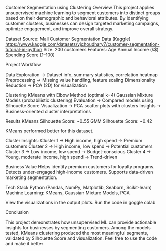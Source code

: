 Customer Segmentation using Clustering
Overview
This project applies unsupervised machine learning to segment customers into distinct groups based on their demographic and behavioral attributes. 
By identifying customer clusters, businesses can design targeted marketing campaigns, optimize engagement, and improve overall strategy.

Dataset
Source: Mall Customer Segmentation Data (Kaggle) https://www.kaggle.com/datasets/vjchoudhary7/customer-segmentation-tutorial-in-python
Size: 200 customers
Features:
Age
Annual Income (k$)
Spending Score (1–100)

Project Workflow

Data Exploration → Dataset info, summary statistics, correlation heatmap
Preprocessing → Missing value handling, feature scaling
Dimensionality Reduction → PCA (2D) for visualization

Clustering
KMeans with Elbow Method (optimal k=4)
Gaussian Mixture Models (probabilistic clustering)
Evaluation → Compared models using Silhouette Score
Visualization → PCA scatter plots with clusters
Insights → Business-oriented cluster interpretations

Results
KMeans Silhouette Score: ~0.55
GMM Silhouette Score: ~0.42

KMeans performed better for this dataset.

Cluster Insights:
Cluster 1 → High income, high spend → Premium customers
Cluster 2 → High income, low spend → Potential customers
Cluster 3 → Low income, low spend → Budget-conscious
Cluster 4 → Young, moderate income, high spend → Trend-driven

Business Value
Helps identify premium customers for loyalty programs.
Detects under-engaged high-income customers.
Supports data-driven marketing segmentation.

Tech Stack
Python (Pandas, NumPy, Matplotlib, Seaborn, Scikit-learn)
Machine Learning: KMeans, Gaussian Mixture Models, PCA

View the visualizations in the output plots.
Run the code in goggle colab

Conclusion

This project demonstrates how unsupervised ML can provide actionable insights for businesses by segmenting customers.
Among the models tested, KMeans clustering produced the most meaningful segments, validated by Silhouette Score and visualization.
Feel free to use the code and make it better 
